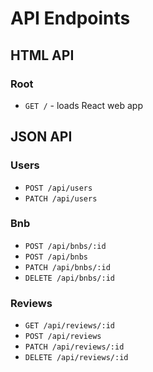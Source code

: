 # API Endpoints

## HTML API

### Root

- `GET /` - loads React web app

## JSON API

### Users

- `POST /api/users`
- `PATCH /api/users`

### Bnb

- `POST /api/bnbs/:id`
- `POST /api/bnbs`
- `PATCH /api/bnbs/:id`
- `DELETE /api/bnbs/:id`

### Reviews

- `GET /api/reviews/:id`
- `POST /api/reviews`
- `PATCH /api/reviews/:id`
- `DELETE /api/reviews/:id`
